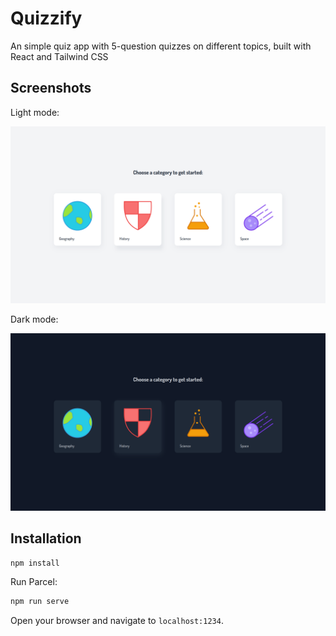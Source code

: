 # Quizzify

An simple quiz app with 5-question quizzes on different topics, built with
React and Tailwind CSS

## Screenshots

Light mode:

![](light_mode.png)

Dark mode:

![](dark_mode.png)

## Installation


```bash
npm install
```

Run Parcel:

```bash
npm run serve
```

Open your browser and navigate to `localhost:1234`.
